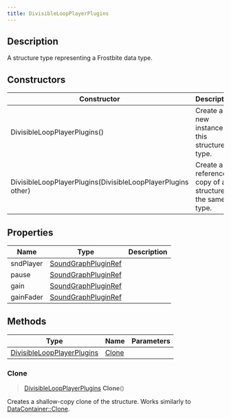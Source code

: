 ```yaml
---
title: DivisibleLoopPlayerPlugins
---
```

## Description

A structure type representing a Frostbite data type.

## Constructors

| Constructor                                                  | Description                                              |
| ------------------------------------------------------------ | -------------------------------------------------------- |
| DivisibleLoopPlayerPlugins()                                 | Create a new instance of this structure type.            |
| DivisibleLoopPlayerPlugins(DivisibleLoopPlayerPlugins other) | Create a reference copy of a structure of the same type. |

## Properties

| Name      | Type                                       | Description |
| --------- | ------------------------------------------ | ----------- |
| sndPlayer | [SoundGraphPluginRef](SoundGraphPluginRef) |             |
| pause     | [SoundGraphPluginRef](SoundGraphPluginRef) |             |
| gain      | [SoundGraphPluginRef](SoundGraphPluginRef) |             |
| gainFader | [SoundGraphPluginRef](SoundGraphPluginRef) |             |

## Methods

| Type                                                     | Name            | Parameters |
| -------------------------------------------------------- | --------------- | ---------- |
| [DivisibleLoopPlayerPlugins](DivisibleLoopPlayerPlugins) | [Clone](#clone) |            |

### Clone

> [DivisibleLoopPlayerPlugins](DivisibleLoopPlayerPlugins) **Clone**()

Creates a shallow-copy clone of the structure. Works similarly to [DataContainer::Clone](/vext/ref/shared/class/datacontainer#clone).
